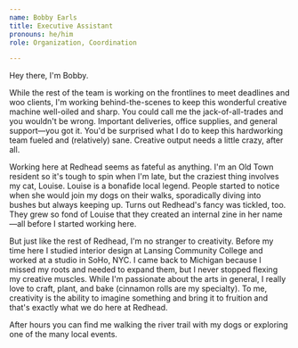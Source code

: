 ```yaml
---
name: Bobby Earls
title: Executive Assistant
pronouns: he/him
role: Organization, Coordination

---
```


Hey there, I'm Bobby.

While the rest of the team is working on the frontlines to meet deadlines and
woo clients, I'm working behind-the-scenes to keep this wonderful creative
machine well-oiled and sharp. You could call me the jack-of-all-trades and you
wouldn't be wrong. Important deliveries, office supplies, and general
support—you got it. You'd be surprised what I do to keep this hardworking team
fueled and (relatively) sane. Creative output needs a little crazy, after all.

Working here at Redhead seems as fateful as anything. I'm an Old Town resident
so it's tough to spin when I'm late, but the craziest thing involves my cat,
Louise. Louise is a bonafide local legend. People started to notice when she
would join my dogs on their walks, sporadically diving into bushes but always
keeping up. Turns out Redhead's fancy was tickled, too. They grew so fond of
Louise that they created an internal zine in her name—all before I started
working here.

But just like the rest of Redhead, I'm no stranger to creativity. Before my time
here I studied interior design at Lansing Community College and worked at a
studio in SoHo, NYC. I came back to Michigan because I missed my roots and
needed to expand them, but I never stopped flexing my creative muscles. While
I'm passionate about the arts in general, I really love to craft, plant, and
bake (cinnamon rolls are my specialty). To me, creativity is the ability to
imagine something and bring it to fruition and that's exactly what we do here at
Redhead.

After hours you can find me walking the river trail with my dogs or exploring
one of the many local events.
